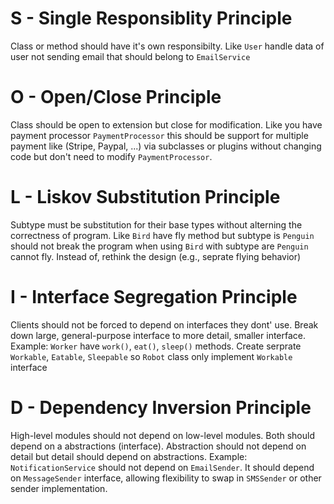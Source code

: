 # S - Single Responsiblity Principle
Class or method should have it's own responsibilty. Like `User` handle data of user not sending email that should belong to `EmailService`
# O - Open/Close Principle
Class should be open to extension but close for modification. Like you have payment processor `PaymentProcessor` this should be support for multiple payment like (Stripe, Paypal, ...) via subclasses or plugins without changing code but don't need to modify `PaymentProcessor`.
# L - Liskov Substitution Principle
Subtype must be substitution for their base types without alterning the correctness of program. Like `Bird` have fly method but subtype is `Penguin` should not break the program when using `Bird` with subtype are `Penguin` cannot fly. Instead of, rethink the design (e.g., seprate flying behavior)
# I - Interface Segregation Principle
Clients should not be forced to depend on interfaces they dont' use. Break down large, general-purpose interface to more detail, smaller interface.
Example: `Worker` have `work()`, `eat()`, `sleep()` methods. Create serprate `Workable`, `Eatable`, `Sleepable` so `Robot` class only implement `Workable` interface
# D - Dependency Inversion Principle
High-level modules should not depend on low-level modules. Both should depend on a abstractions (interface). Abstraction should not depend on detail but detail should depend on abstractions.
Example: `NotificationService` should not depend on `EmailSender`. It should depend on `MessageSender` interface, allowing flexibility to swap in `SMSSender` or other sender implementation. 